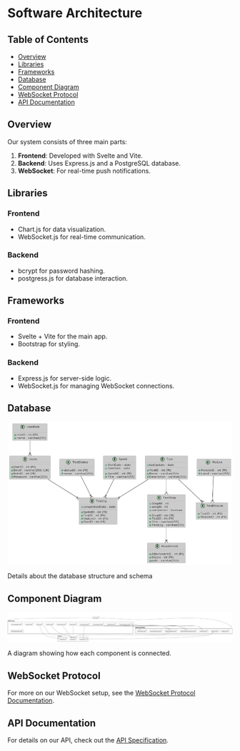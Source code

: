 
# Software Architecture

## Table of Contents

- [Overview](#overview)
- [Libraries](#libraries)
- [Frameworks](#frameworks)
- [Database](#database)
- [Component Diagram](#component-diagram)
- [WebSocket Protocol](#websocket-protocol)
- [API Documentation](#api-documentation)

## Overview

Our system consists of three main parts:

1. **Frontend**: Developed with Svelte and Vite.
2. **Backend**: Uses Express.js and a PostgreSQL database.
3. **WebSocket**: For real-time push notifications.

## Libraries

### Frontend

- Chart.js for data visualization.
- WebSocket.js for real-time communication.

### Backend

- bcrypt for password hashing.
- postgress.js for database interaction.

## Frameworks

### Frontend

- Svelte + Vite for the main app.
- Bootstrap for styling.

### Backend

- Express.js for server-side logic.
- WebSocket.js for managing WebSocket connections.

## Database
![Component Diagram](assets/DatabaseDiagram.png)

Details about the database structure and schema

## Component Diagram

![Component Diagram](assets/moduleDiagram.png)

A diagram showing how each component is connected.

## WebSocket Protocol

For more on our WebSocket setup, see the [WebSocket Protocol Documentation](SocketInstructions.md).

## API Documentation

For details on our API, check out the [API Specification](APIdocumentation.md).
